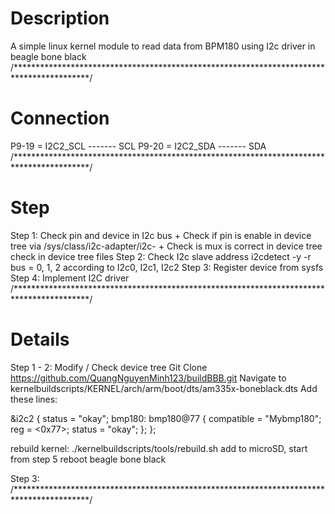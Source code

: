 # Description
A simple linux kernel module to read data from BPM180 using I2c driver in beagle bone black
/*****************************************************************************************/
# Connection
P9-19 = I2C2_SCL  ------- SCL
P9-20 = I2C2_SDA  ------- SDA
/*****************************************************************************************/
# Step
Step 1: Check pin and device in I2c bus
    + Check if pin is enable in device tree     via /sys/class/i2c-adapter/i2c-<bus number>
    + Check is mux is correct in device tree    check in device tree files
Step 2: Check I2c slave address
    i2cdetect -y -r <bus> <slave address>
    bus = 0, 1, 2 according to I2c0, I2c1, I2c2
Step 3: Register device from sysfs
Step 4: Implement I2C driver
/*****************************************************************************************/
# Details
Step 1 - 2: Modify / Check device tree
Git Clone https://github.com/QuangNguyenMinh123/buildBBB.git
Navigate to kernelbuildscripts/KERNEL/arch/arm/boot/dts/am335x-boneblack.dts
Add these lines: 

&i2c2 {
	status = "okay";
	bmp180: bmp180@77 {
		compatible = "Mybmp180";
		reg = <0x77>;
		status = "okay";
	};
};

rebuild kernel: ./kernelbuildscripts/tools/rebuild.sh
add to microSD, start from step 5
reboot beagle bone black

Step 3:
/*****************************************************************************************/
